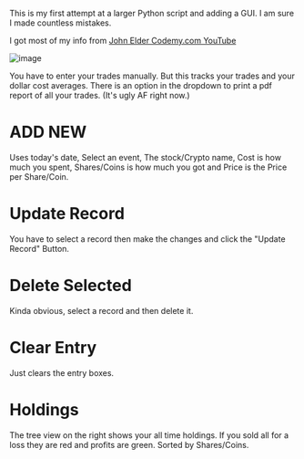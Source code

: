 This is my first attempt at a larger Python script and adding a GUI. I am sure I made countless mistakes.

I got most of my info from [John Elder Codemy.com YouTube](https://www.youtube.com/playlist?list=PLCC34OHNcOtoC6GglhF3ncJ5rLwQrLGnV)

![image](https://user-images.githubusercontent.com/94538153/161453897-c86ecb0f-e037-45fc-b869-2d436e095203.png)

You have to enter your trades manually. But this tracks your trades and your dollar cost averages.
There is an option in the dropdown to print a pdf report of all your trades. (It's ugly AF right now.)

# ADD NEW
Uses today's date, Select an event, The stock/Crypto name, Cost is how much you spent, Shares/Coins is how much you got and Price is the Price per Share/Coin.
# Update Record
You have to select a record then make the changes and click the "Update Record" Button.
# Delete Selected
Kinda obvious, select a record and then delete it.
# Clear Entry
Just clears the entry boxes.
# Holdings
The tree view on the right shows your all time holdings. If you sold all for a loss they are red and profits are green. Sorted by Shares/Coins.
